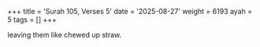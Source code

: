 +++
title = 'Surah 105, Verses 5'
date = '2025-08-27'
weight = 6193
ayah = 5
tags = []
+++

leaving them like chewed up straw. 